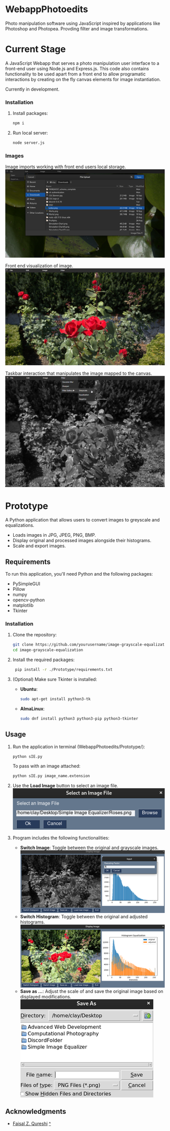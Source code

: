 # WebappPhotoedits
Photo manipulation software using JavaScript inspired by applications like Photoshop and Photopea.
Provding filter and image transformations.

# Current Stage
A JavaScript Webapp that serves a photo manipulation user interface to a front-end user using Node.js and Express.js. This code also contains functionality to be used apart from a front end to allow programatic interactions by creating on the fly canvas elements for image instantiation.

Currently in development.

### Installation
1. Install packages:
   ```bash
   npm i
   ```
2. Run local server:
   ```bash
   node server.js
   ```

### Images
Image imports working with front end users local storage.
![File Imports](./public/images/fileImportsOnUI.png)

Front end visualization of image.
![Image Import](./public/images/RosesOnImport.jpg)

Taskbar interaction that manipulates the image mapped to the canvas.
![Greyscaling](./public/images/RosesGreyscaleOnTaskbar.jpg)





# Prototype
A Python application that allows users to convert images to greyscale and equalizations.

- Loads images in JPG, JPEG, PNG, BMP.
- Display original and processed images alongside their histograms.
- Scale and export images.

## Requirements

To run this application, you'll need Python and the following packages:

- PySimpleGUI
- Pillow
- numpy
- opencv-python
- matplotlib
- Tkinter

### Installation

1. Clone the repository:
   ```bash
   git clone https://github.com/yourusername/image-grayscale-equalization.git
   cd image-grayscale-equalization
   ```

2. Install the required packages:
   ```bash
    pip install -r ./Prototype/requirements.txt
   ```

3. (Optional) Make sure Tkinter is installed:
   - **Ubuntu**:
      ```bash
      sudo apt-get install python3-tk
      ```
   - **AlmaLinux**:
      ```bash
      sudo dnf install python3 python3-pip python3-tkinter
      ```

## Usage

1. Run the application in terminal (WebappPhotoedits/Prototype/):
   ```bash
   python sIE.py
   ```
   To pass with an image attached:
   ```bash
   python sIE.py image_name.extension
   ```

2. Use the **Load Image** button to select an image file.
![Select File Image](./Prototype/SelectFile.png)
3. Program includes the following functionalities:
   - **Switch Image**: Toggle between the original and grayscale images.
   ![Greyscale Panel Image](./Prototype/ExportGreyscale.png)
   - **Switch Histogram**: Toggle between the original and adjusted histograms.
   ![Equalized Panel Image](./Prototype/RosesEqualized.png)
   - **Save as ...**: Adjust the scale of and save the original image based on displayed modifications.
   ![Save As](./Prototype/SaveAs.png)

## Acknowledgments

- [Faisal Z. Qureshi](http://vclab.science.uoit.ca/)
[^](https://csundergrad.science.uoit.ca/courses/csci3240u/labs/lab2-image-enhancement/image_viewer.py)
